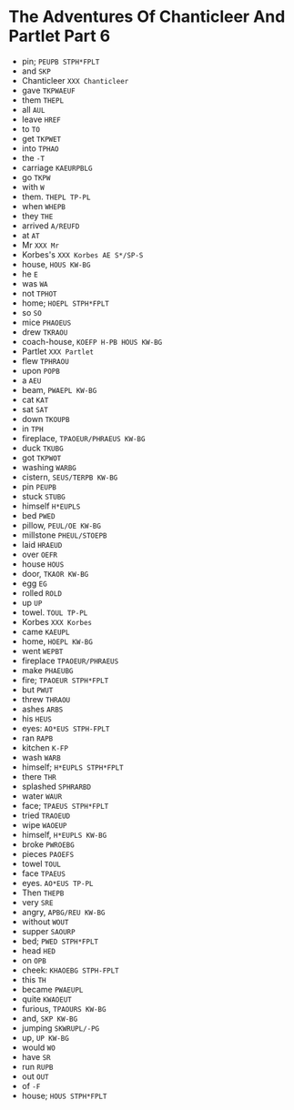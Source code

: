 # The Adventures Of Chanticleer And Partlet Part 6

* pin; `PEUPB STPH*FPLT`
* and `SKP`
* Chanticleer `XXX Chanticleer`
* gave `TKPWAEUF`
* them `THEPL`
* all `AUL`
* leave `HREF`
* to `TO`
* get `TKPWET`
* into `TPHAO`
* the `-T`
* carriage `KAEURPBLG`
* go `TKPW`
* with `W`
* them. `THEPL TP-PL`
* when `WHEPB`
* they `THE`
* arrived `A/REUFD`
* at `AT`
* Mr `XXX Mr`
* Korbes's `XXX Korbes AE S*/SP-S`
* house, `HOUS KW-BG`
* he `E`
* was `WA`
* not `TPHOT`
* home; `HOEPL STPH*FPLT`
* so `SO`
* mice `PHAOEUS`
* drew `TKRAOU`
* coach-house, `KOEFP H-PB HOUS KW-BG`
* Partlet `XXX Partlet`
* flew `TPHRAOU`
* upon `POPB`
* a `AEU`
* beam, `PWAEPL KW-BG`
* cat `KAT`
* sat `SAT`
* down `TKOUPB`
* in `TPH`
* fireplace, `TPAOEUR/PHRAEUS KW-BG`
* duck `TKUBG`
* got `TKPWOT`
* washing `WARBG`
* cistern, `SEUS/TERPB KW-BG`
* pin `PEUPB`
* stuck `STUBG`
* himself `H*EUPLS`
* bed `PWED`
* pillow, `PEUL/OE KW-BG`
* millstone `PHEUL/STOEPB`
* laid `HRAEUD`
* over `OEFR`
* house `HOUS`
* door, `TKAOR KW-BG`
* egg `EG`
* rolled `ROLD`
* up `UP`
* towel. `TOUL TP-PL`
* Korbes `XXX Korbes`
* came `KAEUPL`
* home, `HOEPL KW-BG`
* went `WEPBT`
* fireplace `TPAOEUR/PHRAEUS`
* make `PHAEUBG`
* fire; `TPAOEUR STPH*FPLT`
* but `PWUT`
* threw `THRAOU`
* ashes `ARBS`
* his `HEUS`
* eyes: `AO*EUS STPH-FPLT`
* ran `RAPB`
* kitchen `K-FP`
* wash `WARB`
* himself; `H*EUPLS STPH*FPLT`
* there `THR`
* splashed `SPHRARBD`
* water `WAUR`
* face; `TPAEUS STPH*FPLT`
* tried `TRAOEUD`
* wipe `WAOEUP`
* himself, `H*EUPLS KW-BG`
* broke `PWROEBG`
* pieces `PAOEFS`
* towel `TOUL`
* face `TPAEUS`
* eyes. `AO*EUS TP-PL`
* Then `THEPB`
* very `SRE`
* angry, `APBG/REU KW-BG`
* without `WOUT`
* supper `SAOURP`
* bed; `PWED STPH*FPLT`
* head `HED`
* on `OPB`
* cheek: `KHAOEBG STPH-FPLT`
* this `TH`
* became `PWAEUPL`
* quite `KWAOEUT`
* furious, `TPAOURS KW-BG`
* and, `SKP KW-BG`
* jumping `SKWRUPL/-PG`
* up, `UP KW-BG`
* would `WO`
* have `SR`
* run `RUPB`
* out `OUT`
* of `-F`
* house; `HOUS STPH*FPLT`
